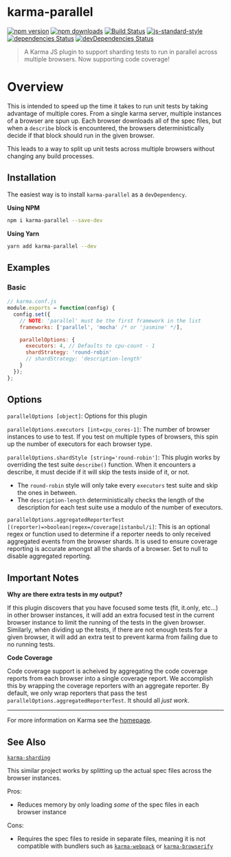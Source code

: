 # karma-parallel

[![npm version](https://img.shields.io/npm/v/karma-parallel.svg?style=flat-square)](https://www.npmjs.com/package/karma-parallel)
[![npm downloads](https://img.shields.io/npm/dm/karma-parallel.svg?style=flat-square)](https://www.npmjs.com/package/karma-parallel)
[![Build Status](https://travis-ci.org/joeljeske/karma-parallel.svg?branch=master)](https://travis-ci.org/joeljeske/karma-parallel)
[![js-standard-style](https://img.shields.io/badge/code%20style-standard-brightgreen.svg?style=flat-square)](https://github.com/joeljeske/karma-parallel)
[![dependencies Status](https://david-dm.org/joeljeske/karma-parallel/status.svg)](https://david-dm.org/joeljeske/karma-parallel)
[![devDependencies Status](https://david-dm.org/joeljeske/karma-parallel/dev-status.svg)](https://david-dm.org/joeljeske/karma-parallel?type=dev)

> A Karma JS plugin to support sharding tests to run in parallel across multiple browsers. Now supporting code coverage!

# Overview

This is intended to speed up the time it takes to run unit tests by taking advantage of multiple cores. From a single
karma server, multiple instances of a browser are spun up. Each browser downloads all of the spec files, but when a
`describe` block is encountered, the browsers deterministically decide if that block should run in the given browser.

This leads to a way to split up unit tests across multiple browsers without changing any build processes.

## Installation

The easiest way is to install `karma-parallel` as a `devDependency`.

**Using NPM**

```bash
npm i karma-parallel --save-dev
```

**Using Yarn**

```bash
yarn add karma-parallel --dev
```


## Examples

### Basic

```javascript
// karma.conf.js
module.exports = function(config) {
  config.set({
    // NOTE: 'parallel' must be the first framework in the list
    frameworks: ['parallel', 'mocha' /* or 'jasmine' */],

    parallelOptions: {
      executors: 4, // Defaults to cpu-count - 1
      shardStrategy: 'round-robin'
      // shardStrategy: 'description-length'
    }
  });
};
```


## Options

`parallelOptions [object]`: Options for this plugin

`parallelOptions.executors [int=cpu_cores-1]`: The number of browser instances to
use to test. If you test on multiple types of browsers, this spin up the number of
executors for each browser type.

`parallelOptions.shardStyle [string='round-robin']`: This plugin works by
overriding the test suite `describe()` function. When it encounters a describe, it
must decide if it will skip the tests inside of it, or not.

* The `round-robin` style will only take every `executors` test suite and skip the ones in between.
* The `description-length` deterministically checks the length of the description for each test suite use a modulo of the number of executors.

`parallelOptions.aggregatedReporterTest [(reporter)=>boolean|regex=/coverage|istanbul/i]`: This is an
optional regex or function used to determine if a reporter needs to only received aggregated events from the browser shards. It is used to ensure coverage reporting is accurate
amongst all the shards of a browser. Set to null to disable aggregated reporting.


## Important Notes

**Why are there extra tests in my output?**

If this plugin discovers that you have focused some tests (fit, it.only, etc...) in other browser instances, it will add an extra focused test in the current browser instance to limit the running of the tests in the given browser. Similarly, when dividing up the tests, if there are not enough tests for a given browser, it will add an extra test to prevent karma from failing due to no running tests.

**Code Coverage**

Code coverage support is acheived by aggregating the code coverage reports from each browser into a single coverage report. We accomplish this by wrapping the coverage reporters with an aggregate reporter. By default, we only wrap reporters that pass the test `parallelOptions.aggregatedReporterTest`. It should all *just work*.

----

For more information on Karma see the [homepage].

## See Also

[`karma-sharding`](https://github.com/rschuft/karma-sharding)

This similar project works by splitting up the actual spec files across the browser instances.

Pros:

* Reduces memory by only loading *some* of the spec files in each browser instance

Cons:

* Requires the spec files to reside in separate files, meaning it is not compatible with bundlers such
as [`karma-webpack`](https://github.com/webpack-contrib/karma-webpack) or [`karma-browserify`](https://github.com/nikku/karma-browserify)



[homepage]: http://karma-runner.github.com

